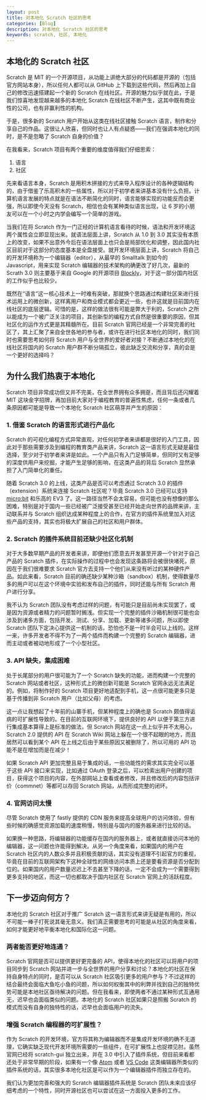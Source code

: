 ```yaml
---
layout: post
title: 对本地化 Scratch 社区的思考
categories: [Blog]
description: 对本地化 Scratch 社区的思考
keywords: scratch, 社区, 本地化
---
```


## 本地化的 Scratch 社区

Scratch 是 MIT 的一个开源项目，从功能上讲绝大部分的代码都是开源的（包括官方网站本身），所以任何人都可以从 GitHub 上下载到这些代码，然后再加上自己的修改迅速搭建起一个新的 Scratch 在线社区。开源的魅力似乎就在此，于是我们惊喜地发现越来越多的本地化 Scratch 在线社区不断产生，这其中既有商业性的公司，也有非赢利性的机构。

于是，很多新的 Scratch 用户开始从这类在线社区接触 Scratch 语言，制作和分享自己的作品。这很让人欣喜，但同时也让人有点疑惑——我们在强调本地化的同时，是不是忽略了 Scratch 自身的价值？

在我看来，Scratch 项目有两个重要的维度值得我们仔细思索：

1. 语言
2. 社区

先来看语言本身，Scratch 是用积木拼接的方式来导入程序设计的各种逻辑结构的，由于借鉴了乐高积木的一些属性，所以对于初学者来讲基本没有什么负担。计算机语言发展的特点就是在语法不断简化的同时，语言能够实现的功能反而会更强，所以即使今天没有 Scratch，相信也会有某种类似语言出现，让 6 岁的小朋友可以在一个小时之内学会编写一个简单的游戏。

当我们在将 Scratch 作为一门正经的计算机语言看待的时候，语法和开发环境这两个属性会立即显现出来。就语法层面上讲，Scratch 从 1.0 到 3.0 其实没有本质上的改变，如果不出意外今后在语法层面上也只会是局部优化和调整，因此国内社区目前对于这部分的态度基本是全盘接受。就开发环境层面上讲，Scratch 将自己的开发环境称为一个编辑器（editor），从最早的 Smalltalk 到如今的 Javascript，用来实现 Scratch 编辑器的技术架构的确更改了好几次，最新的 Scrath 3.0 则主要基于来自 Google 的开源项目 [Blockly](https://developers.google.com/blockly/)，对于这一部分国内社区的工作似乎也比较少。

既然在“语言”这一核心技术上一时难有突破，那就换个思路通过构建社区来进行技术运用上的微创新，这样离用户和商业模式都会更近一些，也许这就是目前国内在线社区的底层逻辑。可惜的是，这样的做法很有可能是弊大于利的，Scratch 之所以能成为一个被广泛关注的项目，其创新型的编程方式自然是很重要的原因，但其社区化的运作方式更是其精髓所在。目前 Scratch 官网已经是一个非常完善的社区了，其上汇聚了来自全世各地的参与者，或许在进行社区本地化的同时，我们同时也需要思考如何将 Scratch 用户与全世界的爱好者对接？不断通过本地化的在线社区将国内的 Scratch 用户群不断分隔孤立，彼此缺乏交流和分享，真的会是一个更好的选择吗？

## 为什么我们热衷于本地化

Scratch 项目非常成功但又并不完美，在全世界拥有众多拥趸，而且背后还闪耀着 MIT 这块金字招牌，再加目前大家对于编程教育的普遍性焦虑，任何一条或者几条原因都可能是导致一个本地化 Scratch 社区萌芽并产生的原因：

### 1. 借鉴 Scratch 的语言形式进行产品化

Scratch 的可视化编程方式异常直观，对任何初学者来讲都是很好的入门工具，因此对于那些需要涉及到编程的教育类产品来讲，Scratch 这一语言形式无疑是最佳选择，至少对于初学者来讲是如此。一个产品只有入门足够简单，但同时又有足够的深度供用户来挖掘，才能产生足够的影响，在这类产品的背后 Scratch 显然承担了入门简单化的重任。

随着 Scratch 3.0 的上线，这类产品是否可以考虑通过 Scratch 3.0 的插件（extension）系统来连接 Scratch 社区呢？毕竟 Scratch 3.0 已经可以支持 [micro:bit](https://microbit.org/) 和乐高的 EV3 了。这一路径当然不会太容易，但可能也没有想像的那么困难，特别是对于国内一些已经被广泛接受甚至已经开始走向世界的品牌来讲，主动联系并与 Scratch 组织达成某种程度上的合作，在官方的插件系统里加入对这些产品的支持，其实也将极大扩展自己的社区和用户群体。

### 2. Scratch 的插件系统目前还缺少社区化机制

对于大多数早期产品的开发者来讲，即便他们愿意去开发甚至开源一个针对于自己产品的 Scratch 插件，在实际操作的过程中也会发现这条路将会被很快堵死，原因在于我们很难要求 Scratch 官方去支持一个他们从来没有听过的某种硬件产品。如此来看，Scratch 目前的确还缺少某种沙箱（sandbox）机制，使得数量尽多的用户可以在这个环境中实验和发布自己的插件，同时还能与所有 Scratch 用户进行分享。

我不认为 Scratch 团队没有考虑过样的问题，有可能只是目前尚未实现罢了，或是因为资源或者精力的问题暂时搁浅。但实现一个完整的插件沙箱机制很可能也会涉及到诸多方面，包括开发、测试、分享、加载、更新等诸多问题，所以即使 Scratch 团队下定决心提供这一机制的话，恐怕也不是一时半会可以上线的。这样一来，许多开发者不得不为了一两个插件而构建一个完整的 Scratch 编辑器，进而主动或者被动地形成了一个小型社区。

### 3. API 缺失，集成困难

处于长尾部分的用户很可能为了一个 Scratch 缺失的功能，进而构建一个完整的 Scratch 网站或者社区，这种形式上的微创新可能是 Scratch 官网永远无法满足的。例如，将制作好的 Scratch 项目更好地适配到手机，这一点很可能更多只是基于传播到非 Scratch 用户（比如父母）的考虑。

这一点让我想起了十年前的山寨手机，但某种程度上的确也是 Scratch 颇值得诟病的可扩展性导致的。在目前的互联网环境下，提供良好的 API 以便于第三方进行集成基本算得上是标准的做法，但 Scratch 网站在这一点上似乎并不太用心，Scratch 2.0 提供的 API 在 Scratch Wiki 网站上躲在一个很不起眼的地方，而且居然可以看到某个 API 在上线之后由于某些原因又被删除了，所以可用的 API 功能不是在增加而是在减少！

如果 Scratch API 更加完整且易于集成的话，一些功能性的需求其实完全可以基于这些 API 接口来实现，比如通过 OAuth 登录之后，可以检索出用户创建的项目，获得这个项目的内容，在外部网站上查看或者修改，并且修改后的内容包括评价（commnet）等都可以存回 Scratch 网站，从而形成完整的闭环。

### 4. 官网访问太慢

尽管 Scratch 使用了 fastly 提供的 CDN 服务来提高全球用户的访问体验，但有些时候的确感觉资源加载的速度稍慢，特别是与国内的服务器来进行比较的话。

如果换一种思路，将编辑器的功能缓存在国内的服务器上，或者就直接访问本地的编辑器，这一问题也许能得到解决。从另一个角度来看，如果国内的用户在 Scratch 社区内的人数众多并且积极贡献的话，其实没有道理不引起官方的重视，毕竟在目前的互联网架构下这种全球性的网络访问本质上还是要看资源是否分配到位的。如果国内的用户数量迟迟上不去甚至下降的话，一定不会成为一个需要得到更多支持的地区，而这一切也都取决于国内社区在 Scratch 官网上的活跃程度。

## 下一步迈向何方？

本地化的 Scratch 社区对于推广 Scratch 这一语言形式来讲无疑是有用的，所以不可能一棒子打死说其毫无意义。我们真正需要思考的可能是从社区的角度来看，如何才能更好地平衡本地化和国际化这一问题。

### 两者能否更好地连通？

Scratch 官网是否可以提供更好更完备的 API，使得本地化的社区可以将用户的项目同步到 Scratch 网站并进一步与全世界的用户分享和讨论？本地化的社区在保持自身特点的同时，是否可以从 Scratch 社区吸引更多的用户参与？不过这样的结合最终会面临大鱼吃小鱼的问题，所以如何权衡其中的利弊并找到自己的独特优势可能是本地社区亟待解决的问题。但在我看来，即使两者不通过某种形式互通用无，迟早也会面临类似的问题。本地化的 Scratch 社区如果只是照搬 Scratch 的模式而没有自身的独特性的话，迟早也会面临用户的流失。

### 增强 Scratch 编程器的可扩展性？

作为 Scratch 的开发环境，官方将其称为编辑器而不是集成开发环境的确不无道理，它确实缺乏现代开发环境所需要的一些组件，在可扩展性上也捉襟见肘。虽然官网已经将 scratch-gui 独立出来，并在 3.0 中引入了插件系统，但目前来看都还处于非常早期的阶段，如果有一个像 [Atom](https://atom.io/) 或者 [VS Code](https://code.visualstudio.com/) 这类编辑器所类似的插件系统的话，其实很多本地化社区是可以作为一个编辑器插件而独立存在的。

我们认为更加完善和强大的 Scratch 编辑器插件系统是 Scratch 团队未来应该仔细考虑的一个特性，同时开源社区也可以尝试在这一方面投入更多的工作。


